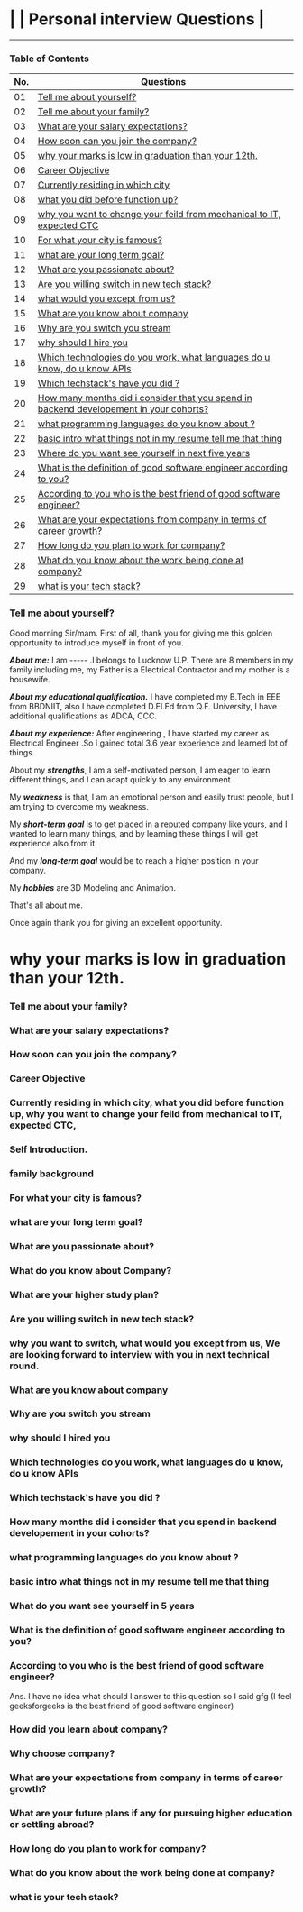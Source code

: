 

# |      |   Personal interview Questions |

---

### Table of Contents

| No. | Questions                                                                                                                                                         |
| --- | ----------------------------------------------------------------------------------------------------------------------------------------------------------------- |
|  01  | [Tell me about yourself?](#tell-me-about-your-family) |
|  02  | [Tell me about your family?](#tell-me-about-your-family) |
|  03  | [What are your salary expectations?](#what-are-your-salary-expectations) |
|  04  | [How soon can you join the company?](#how-soon-can-you-join-the-company) |
|  05  | [why your marks is low in graduation than your 12th.](#why-your-marks-is-low-in-graduation-than-your-12th) |
|  06  | [Career Objective](#career-objective) |
|  07  | [Currently residing in which city](#currently-residing-in-which-city)      |
|  08  | [what you did before function up? ](#what-you-did-before-function-up)      |
|  09  | [why you want to change your feild from mechanical to IT, expected CTC](#why-you-want-to-change-your-feild-from-mechanical-to-it-expected-ctc)  |
|  10  | [For what your city is famous?](#for-what-your-city-is-famous)|
|  11  | [what are your long term goal?](#what-are-your-long-term-goal)|
|  12  | [What are you passionate about?](#what-are-you-passionate-about)|
|  13  | [Are you willing switch in new tech stack?](#are-you-willing-switch-in-new-tech-stack)|
|  14  | [what would you except from us?](#what-would-you-except-from-us)  |
|  15  | [What are you know about company](#what-are-you-know-about-company)   | 
|  16  | [Why are you switch you stream ](#why-are-you-switch-you-stream)   | 
|  17  | [why should I hire you](#why-should-i-hire-you)     |
|  18  | [Which technologies do you work, what languages do u know, do u know APIs](#which-technologies-do-you-work-what-languages-do-u-know-do-u-know-apis)    | 
|  19  | [Which techstack's have you did ?](#which-techstacks-have-you-did) | 
|  20  | [How many months did i consider that you spend in backend developement in your cohorts?](#how-many-months-did-i-consider-that-you-spend-in-backend-developement-in-your-cohorts)   | 
|  21  | [what programming languages do you know about ?](#what-programming-languages-do-you-know-about)   | 
|  22  | [basic intro what things not in my resume tell me that thing ](#basic-intro-what-things-not-in-my-resume-tell-me-that-thing)  |
|  23  | [Where do you want see yourself in next five years](#where-do-you-want-see-yourself-in-next-five-years)       |
|  24  | [What is the definition of good software engineer according to you?](#what-is-the-definition-of-good-software-engineer-according-to-you)|
|  25  | [According to you who is the best friend of good software engineer? ](#according-to-you-who-is-the-best-friend-of-good-software-engineer)| 
|  26  | [What are your expectations from company in terms of career growth? ](#what-are-your-expectations-from-company-in-terms-of-career-growth)   |
|  27  | [How long do you plan to work for company? ](#how-long-do-you-plan-to-work-for-company) |
|  28  | [ What do you know about the work being done at company?  ](#what-do-you-know-about-the-work-being-done-at-company) |
|  29  | [what is your tech stack?   ](#what-is-your-tech-stack)              |



### Tell me about yourself?

Good morning Sir/mam.
First of all, thank you for giving me this golden opportunity to introduce myself in front of you.

***About me:*** I am ----- .I belongs to Lucknow U.P. There are 8 members in my family including me, my Father is a Electrical Contractor and my mother is a housewife.

***About my educational qualification.*** I have completed my B.Tech in EEE from BBDNIIT, also I have completed D.El.Ed from Q.F. University, I have additional qualifications as ADCA, CCC.

***About my experience:*** After engineering , I have started my career as Electrical Engineer .So I gained total 3.6 year experience and learned lot of things.

About my ***strengths***, I am a self-motivated person, I am eager to learn different things, and I can adapt quickly to any environment.

My ***weakness*** is that, I am an emotional person and easily trust people, but I am trying to overcome my weakness.

My ***short-term goal*** is to get placed in a reputed company like yours, and I wanted to learn many things, and by learning these things I will get experience also from it.

And my ***long-term goal*** would be to reach a higher position in your company.

My ***hobbies*** are 3D Modeling and Animation.

That's all about me.

Once again thank you for giving an excellent opportunity.

# why your marks is low in graduation than your 12th.

### Tell me about your family?
### What are your salary expectations?
### How soon can you join the company?
### Career Objective
### Currently residing in which city, what you did before function up, why you want to change your feild from mechanical to IT, expected CTC,  
### Self Introduction.
### family background
### For what your city is famous?
### what are your long term goal?
### What are you passionate about?
### What do you know about Company?
### What are your higher study plan?
### Are you willing switch in new tech stack?
### why you want to switch, what would you except from us, We are looking forward to interview with you in next technical round.

### What are you know about company
### Why are you switch you stream 
### why should I hired you
### Which technologies do you work, what languages do u know, do u know APIs
### Which techstack's have you did ?
### How many months did i consider that you spend in backend developement in your cohorts?

### what programming languages do you know about ?

###  basic intro what things not in my resume tell me that thing
### What do you want see yourself in 5 years
###  What is the definition of good software engineer according to you?
###  According to you who is the best friend of good software engineer? 
Ans. I have no idea what should I answer to this question so I said gfg (I feel geeksforgeeks is the best friend of good software engineer)
### How did you learn about company?
### Why choose company?
### What are your expectations from company in terms of career growth?
### What are your future plans if any for pursuing higher education or settling abroad?
### How long do you plan to work for company?
### What do you know about the work being done at company?
### what is your tech stack?
